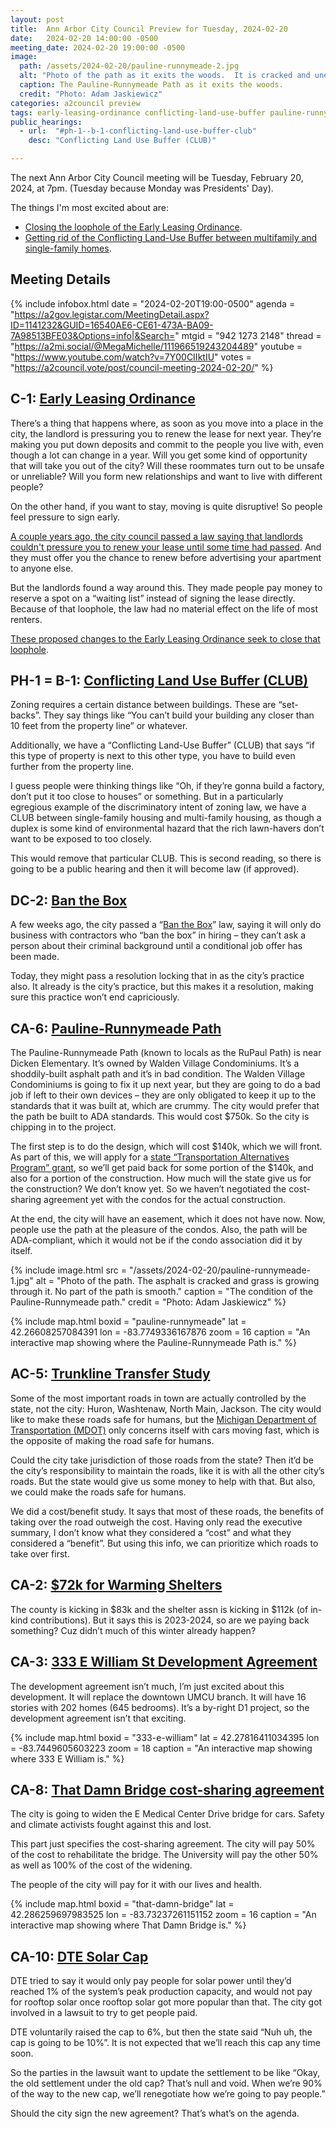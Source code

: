 ```yaml
---
layout: post
title:  Ann Arbor City Council Preview for Tuesday, 2024-02-20
date:   2024-02-20 14:00:00 -0500
meeting_date: 2024-02-20 19:00:00 -0500
image:
  path: /assets/2024-02-20/pauline-runnymeade-2.jpg
  alt: "Photo of the path as it exits the woods.  It is cracked and uneven.  It goes at a very steep grade, terminating at a corner with a raised curb on one side and a gravel slope on the other.  There is no clear path down to the actual road, and no sidewalk for it to continue onto.  It goes through a gap in a fence made of rusty highway guardrail.  Very close to the path is a utility pole and some sort of electric box."
  caption: The Pauline-Runnymeade Path as it exits the woods.
  credit: "Photo: Adam Jaskiewicz"
categories: a2council preview
tags: early-leasing-ordinance conflicting-land-use-buffer pauline-runnymeade trunkline-transfer warming-shelter that-damn-bridge 333-e-william dte solar 
public_hearings:
  - url:  "#ph-1--b-1-conflicting-land-use-buffer-club"
    desc: "Conflicting Land Use Buffer (CLUB)"

---
```

<span class="h-event">The next <span class="p-name">Ann Arbor City Council meeting</span> will be <time class="dt-start" datetime="2024-02-20T19:00-0500">Tuesday, February 20, 2024, at 7pm</time>. (Tuesday because Monday was Presidents' Day).</span>

The things I'm most excited about are:
* [Closing the loophole of the Early Leasing Ordinance](#c-1-early-leasing-ordinance).
* [Getting rid of the Conflicting Land-Use Buffer between multifamily and single-family homes](#ph-1--b-1-conflicting-land-use-buffer-club).

<!--more-->

## Meeting Details

{% include infobox.html 
  date    = "2024-02-20T19:00-0500"
  agenda  = "https://a2gov.legistar.com/MeetingDetail.aspx?ID=1141232&GUID=16540AE6-CE61-473A-BA09-7A98513BFE03&Options=info|&Search="
  mtgid   = "942 1273 2148"
  thread  = "https://a2mi.social/@MegaMichelle/111966519243204489"
  youtube = "https://www.youtube.com/watch?v=7Y00CIIktIU"
  votes   = "https://a2council.vote/post/council-meeting-2024-02-20/"
%}

## C-1: <a href="https://a2gov.legistar.com/LegislationDetail.aspx?ID=6516922&GUID=DABF7458-A183-4F5A-A102-E77B6E06DF00&Options=&Search=">Early Leasing Ordinance</a>

There’s a thing that happens where, as soon as you move into a place in the city, the landlord is pressuring you to renew the lease for next year.  They’re making you put down deposits and commit to the people you live with, even though a lot can change in a year.  Will you get some kind of opportunity that will take you out of the city?  Will these roommates turn out to be unsafe or unreliable?  Will you form new relationships and want to live with different people?

On the other hand, if you want to stay, moving is quite disruptive!  So people feel pressure to sign early.

[A couple years ago, the city council passed a law saying that landlords couldn't pressure you to renew your lease until some time had passed](https://a2gov.legistar.com/LegislationDetail.aspx?ID=5018056&GUID=E79E3457-BA68-4591-95B3-0F97B0710FFA).  And they must offer you the chance to renew before advertising your apartment to anyone else.

But the landlords found a way around this.  They made people pay money to reserve a spot on a “waiting list” instead of signing the lease directly.  Because of that loophole, the law had no material effect on the life of most renters.

[These proposed changes to the Early Leasing Ordinance seek to close that loophole](https://a2gov.legistar.com/LegislationDetail.aspx?ID=6516922&GUID=DABF7458-A183-4F5A-A102-E77B6E06DF00&Options=&Search=).


## PH-1 = B-1: [Conflicting Land Use Buffer (CLUB)](https://a2gov.legistar.com/LegislationDetail.aspx?ID=6476016&GUID=CB2F4676-CB8B-4E82-A17D-86C4C6F4457E&Options=&Search=)

Zoning requires a certain distance between buildings.  These are “set-backs”.  They say things like “You can’t build your building any closer than 10 feet from the property line” or whatever.

Additionally, we have a “Conflicting Land-Use Buffer” (CLUB) that says “if this type of property is next to this other type, you have to build even further from the property line.

I guess people were thinking things like “Oh, if they’re gonna build a factory, don’t put it too close to houses” or something.  But in a particularly egregious example of the discriminatory intent of zoning law, we have a CLUB between single-family housing and multi-family housing, as though a duplex is some kind of environmental hazard that the rich lawn-havers don’t want to be exposed to too closely.

This would remove that particular CLUB.  This is second reading, so there is going to be a public hearing and then it will become law (if approved).

## DC-2: [Ban the Box](https://a2gov.legistar.com/LegislationDetail.aspx?ID=6516858&GUID=5BCC9E66-F4A8-454F-A81E-69C87EC0D770&Options=&Search=)

A few weeks ago, the city passed a “[Ban the Box](https://bantheboxcampaign.org/)” law, saying it will only do business with contractors who “ban the box” in hiring – they can’t ask a person about their criminal background until a conditional job offer has been made.

Today, they might pass a resolution locking that in as the city’s practice also.  It already is the city’s practice, but this makes it a resolution, making sure this practice won’t end capriciously.

## CA-6: [Pauline-Runnymeade Path](http://a2gov.legistar.com/LegislationDetail.aspx?ID=6509124&GUID=63E4F9A7-D2F9-477D-BFD1-EFF2F235C076&Options=&Search=)

The Pauline-Runnymeade Path (known to locals as the RuPaul Path) is near Dicken Elementary.  It’s owned by Walden Village Condominiums.  It’s a shoddily-built asphalt path and it’s in bad condition.  The Walden Village Condominiums is going to fix it up next year, but they are going to do a bad job if left to their own devices – they are only obligated to keep it up to the standards that it was built at, which are crummy.  The city would prefer that the path be built to ADA standards.  This would cost $750k.  So the city is chipping in to the project.

The first step is to do the design, which will cost $140k, which we will front.  As part of this, we will apply for a [state “Transportation Alternatives Program” grant](https://www.michigan.gov/mdot/programs/grant-programs/transportation-alternatives), so we’ll get paid back for some portion of the $140k, and also for a portion of the construction.  How much will the state give us for the construction?  We don’t know yet.  So we haven’t negotiated the cost-sharing agreement yet with the condos for the actual construction.

At the end, the city will have an easement, which it does not have now.  Now, people use the path at the pleasure of the condos.  Also, the path will be ADA-compliant, which it would not be if the condo association did it by itself.

{% include image.html
  src = "/assets/2024-02-20/pauline-runnymeade-1.jpg"
  alt = "Photo of the path.  The asphalt is cracked and grass is growing through it.  No part of the path is smooth."
  caption = "The condition of the Pauline-Runnymeade path."
  credit = "Photo: Adam Jaskiewicz"
%}

{% include map.html
  boxid     = "pauline-runnymeade"
  lat       = 42.26608257084391
  lon       = -83.7749336167876
  zoom      = 16
  caption   = "An interactive map showing where the Pauline-Runnymeade Path is."
%}

## AC-5: [Trunkline Transfer Study](http://a2gov.legistar.com/LegislationDetail.aspx?ID=6518925&GUID=00EE1B6C-DE68-4A0E-BA41-87FA53FE0D0A&Options=&Search=)

Some of the most important roads in town are actually controlled by the state, not the city:  Huron, Washtenaw, North Main, Jackson.  The city would like to make these roads safe for humans, but the [Michigan Department of Transportation (MDOT)](https://www.michigan.gov/mdot) only concerns itself with cars moving fast, which is the opposite of making the road safe for humans.

Could the city take jurisdiction of those roads from the state?  Then it’d be the city’s responsibility to maintain the roads, like it is with all the other city’s roads.  But the state would give us some money to help with that.  But also, we could make the roads safe for humans.

We did a cost/benefit study.  It says that most of these roads, the benefits of taking over the road outweigh the cost.  Having only read the executive summary, I don’t know what they considered a “cost” and what they considered a “benefit”.  But using this info, we can prioritize which roads to take over first.

## CA-2: [$72k for Warming Shelters](http://a2gov.legistar.com/LegislationDetail.aspx?ID=6509118&GUID=89831AC5-A1B3-421F-8934-00D231B8A911&Options=&Search=)

The county is kicking in $83k and the shelter assn is kicking in $112k (of in-kind contributions).  But it says this is 2023-2024, so are we paying back something?  Cuz didn’t much of this winter already happen?

## CA-3: [333 E William St Development Agreement](http://a2gov.legistar.com/LegislationDetail.aspx?ID=6509122&GUID=B483E361-A4C2-49A9-9A41-CCB4F266588D&Options=&Search=)

The development agreement isn’t much, I’m just excited about this development.  It will replace the downtown UMCU branch.  It will have 16 stories with 202 homes (645 bedrooms).  It’s a by-right D1 project, so the development agreement isn’t that exciting.

{% include map.html
  boxid     = "333-e-william"
  lat       = 42.27816411034395
  lon       = -83.7449605603223
  zoom      = 18
  caption   = "An interactive map showing where 333 E William is."
%}

## CA-8: [That Damn Bridge cost-sharing agreement](http://a2gov.legistar.com/LegislationDetail.aspx?ID=6509125&GUID=55F89262-A18E-4527-802C-B08A334A3312&Options=&Search=)

The city is going to widen the E Medical Center Drive bridge for cars.  Safety and climate activists fought against this and lost.

This part just specifies the cost-sharing agreement.  The city will pay 50% of the cost to rehabilitate the bridge.  The University will pay the other 50% as well as 100% of the cost of the widening.

The people of the city will pay for it with our lives and health.

{% include map.html
  boxid     = "that-damn-bridge"
  lat       = 42.286259697983525
  lon       = -83.73237261151152
  zoom      = 16
  caption   = "An interactive map showing where That Damn Bridge is."
%}


## CA-10: [DTE Solar Cap](http://a2gov.legistar.com/LegislationDetail.aspx?ID=6509129&GUID=3ADDC13C-61C3-4F6B-9237-5C0E998E6035&Options=&Search=)

DTE tried to say it would only pay people for solar power until they’d reached 1% of the system’s peak production capacity, and would not pay for rooftop solar once rooftop solar got more popular than that.  The city got involved in a lawsuit to try to get people paid.

DTE voluntarily raised the cap to 6%, but then the state said “Nuh uh, the cap is going to be 10%”.  It is not expected that we’ll reach this cap any time soon.

So the parties in the lawsuit want to update the settlement to be like “Okay, the old settlement under the old cap?  That’s null and void.  When we’re 90% of the way to the new cap, we’ll renegotiate how we’re going to pay people.”

Should the city sign the new agreement?  That’s what’s on the agenda.
